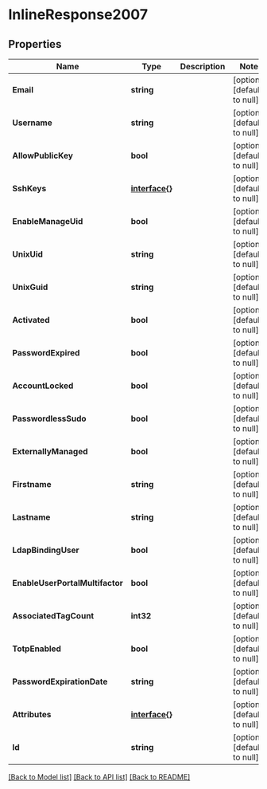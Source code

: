 # InlineResponse2007

## Properties
Name | Type | Description | Notes
------------ | ------------- | ------------- | -------------
**Email** | **string** |  | [optional] [default to null]
**Username** | **string** |  | [optional] [default to null]
**AllowPublicKey** | **bool** |  | [optional] [default to null]
**SshKeys** | [**interface{}**](interface{}.md) |  | [optional] [default to null]
**EnableManageUid** | **bool** |  | [optional] [default to null]
**UnixUid** | **string** |  | [optional] [default to null]
**UnixGuid** | **string** |  | [optional] [default to null]
**Activated** | **bool** |  | [optional] [default to null]
**PasswordExpired** | **bool** |  | [optional] [default to null]
**AccountLocked** | **bool** |  | [optional] [default to null]
**PasswordlessSudo** | **bool** |  | [optional] [default to null]
**ExternallyManaged** | **bool** |  | [optional] [default to null]
**Firstname** | **string** |  | [optional] [default to null]
**Lastname** | **string** |  | [optional] [default to null]
**LdapBindingUser** | **bool** |  | [optional] [default to null]
**EnableUserPortalMultifactor** | **bool** |  | [optional] [default to null]
**AssociatedTagCount** | **int32** |  | [optional] [default to null]
**TotpEnabled** | **bool** |  | [optional] [default to null]
**PasswordExpirationDate** | **string** |  | [optional] [default to null]
**Attributes** | [**interface{}**](interface{}.md) |  | [optional] [default to null]
**Id** | **string** |  | [optional] [default to null]

[[Back to Model list]](../README.md#documentation-for-models) [[Back to API list]](../README.md#documentation-for-api-endpoints) [[Back to README]](../README.md)


